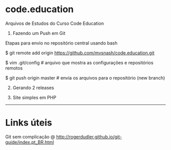 code.education
==============

Arquivos de Estudos do Curso Code Education

1) Fazendo um Push em Git 

Etapas para envio no repositório central usando bash 

$ git remote add origin https://github.com/mvsnash/code.education.git 

$ vim .git/config # arquivo que mostra as configurações e repositórios remotos

$ git push origin master # envia os arquivos para o repositório (new branch)

2) Gerando 2 releases 

3) Site simples em PHP 


--------------

# Links úteis

Git sem complicação @ http://rogerdudler.github.io/git-guide/index.pt_BR.html
